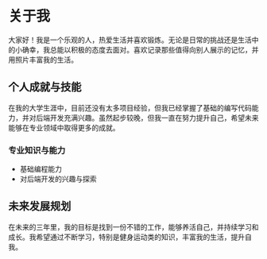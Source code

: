 # 关于我

大家好！我是一个乐观的人，热爱生活并喜欢锻炼。无论是日常的挑战还是生活中的小确幸，我总能以积极的态度去面对。喜欢记录那些值得向别人展示的记忆，并用照片丰富我的生活。


## 个人成就与技能

在我的大学生涯中，目前还没有太多项目经验，但我已经掌握了基础的编写代码能力，并对后端开发充满兴趣。虽然起步较晚，但我一直在努力提升自己，希望未来能够在专业领域中取得更多的成就。

### 专业知识与能力

- 基础编程能力
- 对后端开发的兴趣与探索

## 未来发展规划

在未来的三年里，我的目标是找到一份不错的工作，能够养活自己，并持续学习和成长。我希望通过不断学习，特别是健身运动类的知识，丰富我的生活，提升自我。
